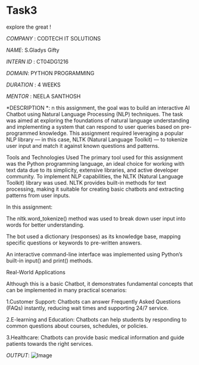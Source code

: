 # Task3
explore the  great !

*COMPANY* : CODTECH IT SOLUTIONS

*NAME*: S.Gladys Gifty

*INTERN ID* : CT04DG1216 

*DOMAIN*: PYTHON PROGRAMMING

*DURATION* : 4 WEEKS

*MENTOR* : NEELA SANTHOSH

*DESCRIPTION *: n this assignment, the goal was to build an interactive AI Chatbot using Natural Language Processing (NLP) techniques. The task was aimed at exploring the foundations of natural language understanding and implementing a system that can respond to user queries based on pre-programmed knowledge. This assignment required leveraging a popular NLP library — in this case, NLTK (Natural Language Toolkit) — to tokenize user input and match it against known questions and patterns.

Tools and Technologies Used
The primary tool used for this assignment was the Python programming language, an ideal choice for working with text data due to its simplicity, extensive libraries, and active developer community. To implement NLP capabilities, the NLTK (Natural Language Toolkit) library was used. NLTK provides built-in methods for text processing, making it suitable for creating basic chatbots and extracting patterns from user inputs.

In this assignment:

The nltk.word_tokenize() method was used to break down user input into words for better understanding.

The bot used a dictionary (responses) as its knowledge base, mapping specific questions or keywords to pre-written answers.

An interactive command-line interface was implemented using Python’s built-in input() and print() methods.

Real-World Applications

Although this is a basic Chatbot, it demonstrates fundamental concepts that can be implemented in many practical scenarios:

1.Customer Support: Chatbots can answer Frequently Asked Questions (FAQs) instantly, reducing wait times and supporting 24/7 service.

2.E-learning and Education: Chatbots can help students by responding to common questions about courses, schedules, or policies.

3.Healthcare: Chatbots can provide basic medical information and guide patients towards the right services.

*OUTPUT*: ![Image](https://github.com/user-attachments/assets/7680e697-8316-4fe5-8fe3-3debeb03bc57)
